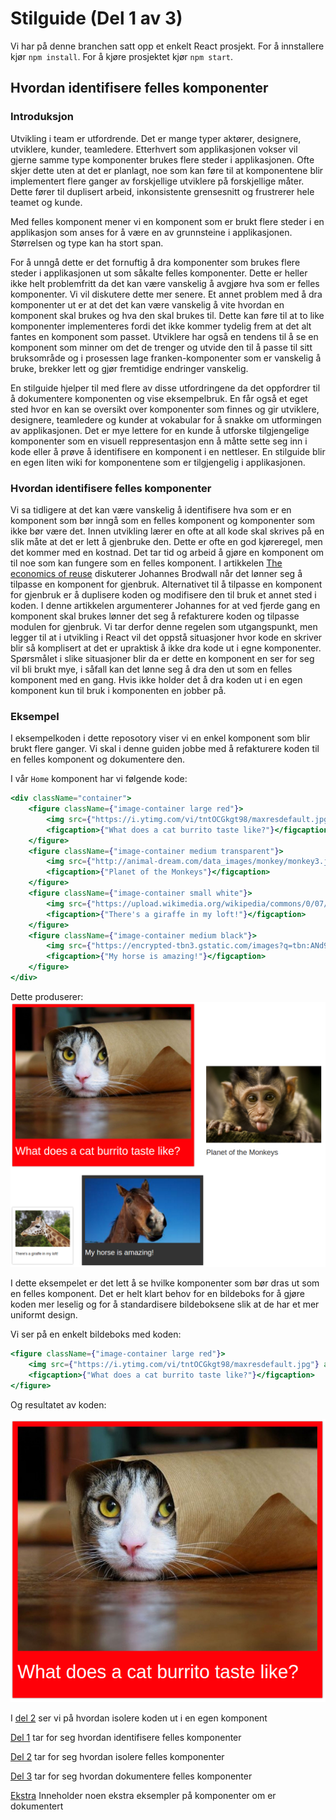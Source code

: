 # Stilguide (Del 1 av 3)

Vi har på denne branchen satt opp et enkelt React prosjekt. For å innstallere kjør ```npm install```. For å kjøre
prosjektet kjør ```npm start```.

## Hvordan identifisere felles komponenter
### Introduksjon
Utvikling i team er utfordrende. Det er mange typer aktører, designere, utviklere, kunder, teamledere. Etterhvert som
applikasjonen vokser vil gjerne samme type komponenter brukes flere steder i applikasjonen. Ofte skjer dette uten at
det er planlagt, noe som kan føre til at komponentene blir implementert flere ganger av forskjellige utviklere på
forskjellige måter. Dette fører til duplisert arbeid, inkonsistente grensesnitt og frustrerer hele teamet og kunde.


Med felles komponent mener vi en komponent som er brukt flere steder i en applikasjon som anses for å være en av
grunnsteine i applikasjonen. Størrelsen og type kan ha stort span.

For å unngå dette er det fornuftig å dra komponenter som brukes flere steder i applikasjonen ut som såkalte felles
komponenter. Dette er heller ikke helt problemfritt da det kan være vanskelig å avgjøre hva som er felles komponenter.
Vi vil diskutere dette mer senere. Et annet problem med å dra komponenter ut er at det det kan være vanskelig å vite
hvordan en komponent skal brukes og hva den skal brukes til. Dette kan føre til at to like komponenter implementeres
fordi det ikke kommer tydelig frem at det alt fantes en komponent som passet. Utviklere har også en tendens til å se en
komponent som minner om det de trenger og utvide den til å passe til sitt bruksområde og i prosessen lage
franken-komponenter som er vanskelig å bruke, brekker lett og gjør fremtidige endringer vanskelig.

En stilguide hjelper til med flere av disse utfordringene da det oppfordrer til å dokumentere komponenten og vise
eksempelbruk. En får også et eget sted hvor en kan se oversikt over komponenter som finnes og gir utviklere, designere,
teamledere og kunder at vokabular for å snakke om utformingen av applikasjonen. Det er mye lettere for en kunde å
utforske tilgjengelige komponenter som en visuell reppresentasjon enn å måtte sette seg inn i kode eller å prøve å
identifisere en komponent i en nettleser. En stilguide blir en egen liten wiki for komponentene som er tilgjengelig i
applikasjonen.


### Hvordan identifisere felles komponenter
Vi sa tidligere at det kan være vanskelig å identifisere hva som er en komponent som bør inngå som en felles komponent
og komponenter som ikke bør være det. Innen utvikling lærer en ofte at all kode skal skrives på en slik måte at det er
lett å gjenbruke den. Dette er ofte en god kjøreregel, men det kommer med en kostnad. Det tar tid og arbeid å gjøre en
komponent om til noe som kan fungere som en felles komponent. I artikkelen [The economics of reuse][1] diskuterer
Johannes Brodwall når det lønner seg å tilpasse en komponent for gjenbruk. Alternativet til å tilpasse en komponent for
gjenbruk er å duplisere koden og modifisere den til bruk et annet sted i koden. I denne artikkelen argumenterer Johannes
for at ved fjerde gang en komponent skal brukes lønner det seg å refakturere koden og tilpasse modulen for gjenbruk.
Vi tar derfor denne regelen som utgangspunkt, men legger til at i utvikling i React vil det oppstå situasjoner hvor
kode en skriver blir så komplisert at det er upraktisk å ikke dra kode ut i egne komponenter. Spørsmålet i slike
situasjoner blir da er dette en komponent en ser for seg vil bli brukt mye, i såfall kan det lønne seg å dra den ut som
en felles komponent med en gang. Hvis ikke holder det å dra koden ut i en egen komponent kun til bruk i komponenten en
jobber på.

### Eksempel
I eksempelkoden i dette reposotory viser vi en enkel komponent som blir brukt flere ganger. Vi skal i denne guiden jobbe
med å refakturere koden til en felles komponent og dokumentere den.

I vår ```Home``` komponent har vi følgende kode:

```jsx
<div className="container">
    <figure className={"image-container large red"}>
        <img src={"https://i.ytimg.com/vi/tntOCGkgt98/maxresdefault.jpg"} alt={"Burrito cat"}/>
        <figcaption>{"What does a cat burrito taste like?"}</figcaption>
    </figure>
    <figure className={"image-container medium transparent"}>
        <img src={"http://animal-dream.com/data_images/monkey/monkey3.jpg"} alt={"Cute monkey"}/>
        <figcaption>{"Planet of the Monkeys"}</figcaption>
    </figure>
    <figure className={"image-container small white"}>
        <img src={"https://upload.wikimedia.org/wikipedia/commons/0/07/Giraffe08_-_melbourne_zoo.jpg"} alt={"Cute monkey"}/>
        <figcaption>{"There's a giraffe in my loft!"}</figcaption>
    </figure>
    <figure className={"image-container medium black"}>
        <img src={"https://encrypted-tbn3.gstatic.com/images?q=tbn:ANd9GcRToWlBIIT3JOGPvGMk7C7lseTY-GPI9tvK3tmeqHsvAVcI0r5lQw"} alt={"Cute monkey"}/>
        <figcaption>{"My horse is amazing!"}</figcaption>
    </figure>
</div>
```

Dette produserer:
![ImageBox components][image-box-components]

I dette eksempelet er det lett å se hvilke komponenter som bør dras ut som en felles komponent.
Det er helt klart behov for en bildeboks for å gjøre koden mer leselig og for å standardisere bildeboksene
slik at de har et mer uniformt design.

Vi ser på en enkelt bildeboks med koden:

```jsx
<figure className={"image-container large red"}>
    <img src={"https://i.ytimg.com/vi/tntOCGkgt98/maxresdefault.jpg"} alt={"Burrito cat"}/>
    <figcaption>{"What does a cat burrito taste like?"}</figcaption>
</figure>
```


Og resultatet av koden:

![ImageBox component][image-box-component]


I [del 2][2] ser vi på hvordan isolere koden ut i en egen komponent


[Del 1][1] tar for seg hvordan identifisere felles komponenter

[Del 2][2] tar for seg hvordan isolere felles komponenter

[Del 3][3] tar for seg hvordan dokumentere felles komponenter

[Ekstra][4] Inneholder noen ekstra eksempler på komponenter om er dokumentert

[style-guide-w-examples]: ./img/style-guide-w-examples.png

[1]: https://github.com/DagF/it2810-tutorial/blob/1-identify/README.md
[2]: https://github.com/DagF/it2810-tutorial/blob/2-extract/README.md
[3]: https://github.com/DagF/it2810-tutorial/blob/3-document/README.md
[4]: https://github.com/DagF/it2810-tutorial/blob/4-examples/README.md

[image-box-components]: ./img/image-box-components.png
[image-box-component]: ./img/image-box-component.png


[1]: http://johannesbrodwall.com/2014/03/24/the-economics-of-reuse/

